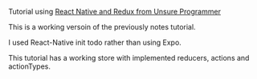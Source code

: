 Tutorial using [React Native and Redux from Unsure Programmer
](https://www.youtube.com/watch?v=pyfPG7erRxI)

This is a working versoin of the previously notes tutorial.

I used React-Native init todo rather than using Expo.

This tutorial has a working store with implemented reducers, actions and actionTypes.

